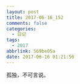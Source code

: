 ```yaml
---
layout: post
title: 2017-06-16_152
comments: false
categories:
  - 日记
tags:
  - 2017
abbrlink: 569be05a
date: 2017-06-16 01:21:56
---
```


  孤独，不可言说。
